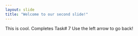 ```yaml
---
layout: slide
title: "Welcome to our second slide!"
---
```

This is cool. Completes Task# 7
Use the left arrow to go back!
